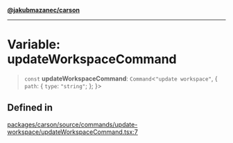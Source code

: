 [**@jakubmazanec/carson**](../README.md)

---

# Variable: updateWorkspaceCommand

> `const` **updateWorkspaceCommand**: `Command`\<`"update workspace"`, \{ `path`: \{ `type`:
> `"string"`; \}; \}\>

## Defined in

[packages/carson/source/commands/update-workspace/updateWorkspaceCommand.tsx:7](https://github.com/jakubmazanec/tools/blob/a4967209f10f2b04ade958bd873ac46f1290cee7/packages/carson/source/commands/update-workspace/updateWorkspaceCommand.tsx#L7)
